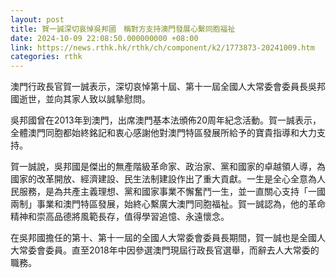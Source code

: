 ```yaml
---
layout: post
title: 賀一誠深切哀悼吳邦國　稱對方支持澳門發展心繫同胞福祉
date: 2024-10-09 22:08:50.000000000 +08:00
link: https://news.rthk.hk/rthk/ch/component/k2/1773873-20241009.htm
categories: rthk
---
```


澳門行政長官賀一誠表示，深切哀悼第十屆、第十一屆全國人大常委會委員長吳邦國逝世，並向其家人致以誠摯慰問。

吳邦國曾在2013年到澳門，出席澳門基本法頒佈20周年紀念活動。賀一誠表示，全體澳門同胞都始終銘記和衷心感謝他對澳門特區發展所給予的寶貴指導和大力支持。

賀一誠說，吳邦國是傑出的無產階級革命家、政治家、黨和國家的卓越領人導，為國家的改革開放、經濟建設、民生法制建設作出了重大貢獻。一生是全心全意為人民服務，是為共產主義理想、黨和國家事業不懈奮鬥一生，並一直關心支持「一國兩制」事業和澳門特區發展，始終心繫廣大澳門同胞福祉。賀一誠認為，他的革命精神和崇高品德將風範長存，值得學習追憶、永遠懷念。

在吳邦國擔任的第十、第十一屆的全國人大常委會委員長期間，賀一誠也是全國人大常委會委員。直至2018年中因參選澳門現屆行政長官選舉，而辭去人大常委的職務。
